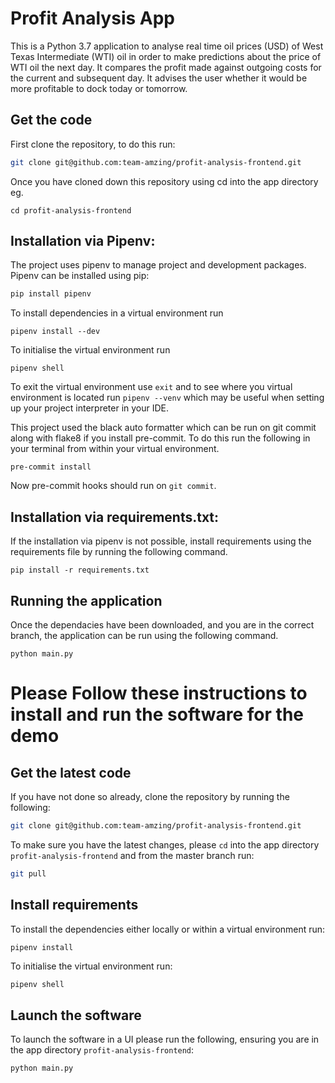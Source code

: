 # Profit Analysis App
This is a Python 3.7 application to analyse real time oil prices (USD) of West Texas Intermediate (WTI) oil in order to make predictions about the price of WTI oil the next day. It compares the profit made against outgoing costs for the current and subsequent day. It advises the user whether it would be more profitable to dock today or tomorrow.

## Get the code
First clone the repository, to do this run:

```bash
git clone git@github.com:team-amzing/profit-analysis-frontend.git
```

Once you have cloned down this repository using cd into the app directory eg.

```
cd profit-analysis-frontend
```

## Installation via Pipenv:
The project uses pipenv to manage project and development packages. Pipenv can be installed using pip:

```bash
pip install pipenv
```

To install dependencies in a virtual environment run

```
pipenv install --dev
```

To initialise the virtual environment run

```
pipenv shell
```

To exit the virtual environment use `exit` and to see where you virtual environment is located run
`pipenv --venv` which may be useful when setting up your project interpreter in your IDE.

This project used the black auto formatter which can be run on git commit along with flake8 if you install pre-commit. To do this run the following in your terminal from within your virtual environment.

```
pre-commit install
```

Now pre-commit hooks should run on `git commit`.

## Installation via requirements.txt:

If the installation via pipenv is not possible, install requirements using the requirements file by running the following command.


```
pip install -r requirements.txt
```

## Running the application
Once the dependacies have been downloaded, and you are in the correct branch, the application can be run using the following command.

```
python main.py
```


# Please Follow these instructions to install and run the software for the demo

## Get the latest code
If you have not done so already, clone the repository by running the following:

```bash
git clone git@github.com:team-amzing/profit-analysis-frontend.git
```


To make sure you have the latest changes, please `cd` into the app directory `profit-analysis-frontend` and from the master branch run:

```bash
git pull
```

## Install requirements
To install the dependencies either locally or within a virtual environment run:

```bash
pipenv install
```

To initialise the virtual environment run:

```
pipenv shell
```

## Launch the software
To launch the software in a UI please run the following, ensuring you are in the app directory `profit-analysis-frontend`:

```bash
python main.py
```
